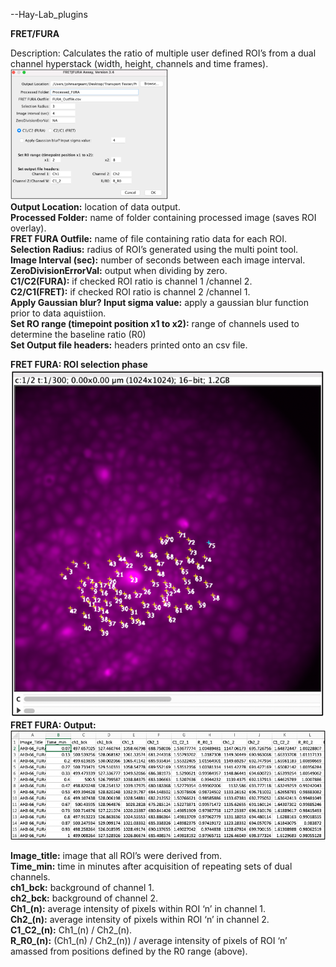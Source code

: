 --Hay-Lab_plugins <br>

**FRET/FURA**<br>

Description: Calculates the ratio of multiple user defined ROI’s from a dual channel hyperstack (width, height, channels and time frames). <br>
<img src="Images/ff_gui.png" width=50% height=50%><br>
**Output Location:** location of data output. <br>
**Processed Folder:** name of folder containing processed image (saves ROI overlay).<br>
**FRET FURA Outfile:** name of file containing ratio data for each ROI.<br>
**Selection Radius:** radius of ROI’s generated using the multi point tool.<br>
**Image Interval (sec):** number of seconds between each image interval. <br>
**ZeroDivisionErrorVal:** output when dividing by zero.<br>
**C1/C2(FURA):** if checked ROI ratio is channel 1 /channel 2.<br>
**C2/C1(FRET):** if checked ROI ratio is channel 2 /channel 1.<br>
**Apply Gaussian blur? Input sigma value:** apply a gaussian blur function prior to data aquistiion.<br>
**Set RO range (timepoint position x1 to x2):** range of channels used to determine the baseline ratio (R0)<br>
**Set Output file headers:** headers printed onto an csv file. <br>

**FRET FURA: ROI selection phase** <br>
![image](Images/ff_1.png)<br>
**FRET FURA: Output:**<br>
![image](Images/ff_2.png)<br>

**Image_title:** image that all ROI’s were derived from. <br>
**Time_min:** time in minutes after acquisition of repeating sets of dual channels.<br>
**ch1_bck:** background of channel 1.<br>
**ch2_bck:** background of channel 2.<br>
**Ch1_(n):**  average intensity of pixels within ROI ‘n’ in channel 1.<br>
**Ch2_(n):**  average intensity of pixels within ROI ‘n’ in channel 2.<br>
**C1_C2_(n):** Ch1_(n) / Ch2_(n).<br>
**R_R0_(n):** (Ch1_(n) / Ch2_(n)) / average intensity of pixels of ROI ‘n’ amassed from positions defined by the R0 range (above).<br>

